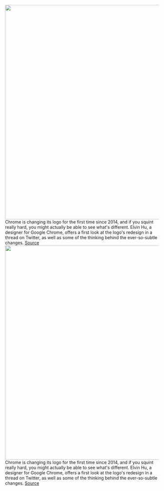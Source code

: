 <img src='https://cdn.vox-cdn.com/thumbor/GtHSdIFKAK9NzeSg8h3FkUjkQNQ=/590x0:1932x1012/1200x800/filters:focal(793x337:1115x659)/cdn.vox-cdn.com/uploads/chorus_image/image/70475524/chrome_logo_change.0.jpeg' width='700px' /><br/>
Chrome is changing its logo for the first time since 2014, and if you squint really hard, you might actually be able to see what's different. Elvin Hu, a designer for Google Chrome, offers a first look at the logo's redesign in a thread on Twitter, as well as some of the thinking behind the ever-so-subtle changes.
<a href='https://www.theverge.com/2022/2/5/22919398/chrome-logo-change-eight-years'> Source <a/><img src='https://cdn.vox-cdn.com/thumbor/GtHSdIFKAK9NzeSg8h3FkUjkQNQ=/590x0:1932x1012/1200x800/filters:focal(793x337:1115x659)/cdn.vox-cdn.com/uploads/chorus_image/image/70475524/chrome_logo_change.0.jpeg' width='700px' /><br/>
Chrome is changing its logo for the first time since 2014, and if you squint really hard, you might actually be able to see what's different. Elvin Hu, a designer for Google Chrome, offers a first look at the logo's redesign in a thread on Twitter, as well as some of the thinking behind the ever-so-subtle changes.
<a href='https://www.theverge.com/2022/2/5/22919398/chrome-logo-change-eight-years'> Source <a/>